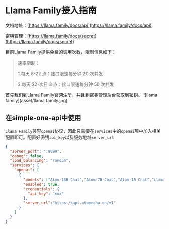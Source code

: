 # Llama Family接入指南

文档地址：[https://llama.family/docs/api](https://llama.family/docs/api)

密钥管理：[https://llama.family/docs/secret](https://llama.family/docs/secret)

目前Llama Family提供免费的调用次数，限制信息如下：
> 速率限制：
> 
> 1.每天 8-22 点：接口限速每分钟 20 次并发
> 
> 2.每天 22-次日 8 点：接口限速每分钟 50 次并发

首先我们到Llama Family官网注册，并且到密钥管理后台获取到密钥。
![llama family](asset/llama family.jpg)

## 在simple-one-api中使用
`Llama Family`兼容`openai`协议，因此只需要在`services`中的`openai`项中加入相关配置即可。配置好密钥`api_key`以及服务地址`server_url`
```json
{
  "server_port": ":9099",
  "debug": false,
  "load_balancing": "random",
  "services": {
    "openai": [
      {
        "models": ["Atom-13B-Chat","Atom-7B-Chat","Atom-1B-Chat","Llama3-Chinese-8B-Instruct"],
        "enabled": true,
        "credentials": {
          "api_key": "xxx"
        },
        "server_url":"https://api.atomecho.cn/v1"
      }
    ]
  }
}

```